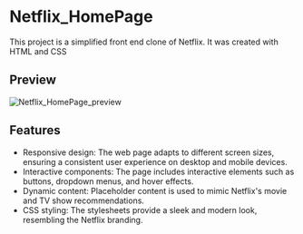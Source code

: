 # Netflix_HomePage


This project is a simplified front end clone of Netflix. It was created with HTML and CSS

## Preview
![Netflix_HomePage_preview](https://github.com/SuchitGaidhane/Netflix_HomePage/assets/131668852/9795b9ff-0daa-44f7-91df-3d3c31064424)


## Features
- Responsive design: The web page adapts to different screen sizes, ensuring a consistent user experience on desktop and mobile devices.
- Interactive components: The page includes interactive elements such as buttons, dropdown menus, and hover effects.
- Dynamic content: Placeholder content is used to mimic Netflix's movie and TV show recommendations.
- CSS styling: The stylesheets provide a sleek and modern look, resembling the Netflix branding.
